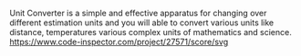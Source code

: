 Unit Converter is a simple and effective apparatus for changing over different estimation units and you will able to convert various units like distance, temperatures various complex units of mathematics and science.
https://www.code-inspector.com/project/27571/score/svg
